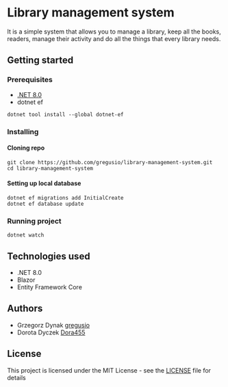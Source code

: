 # Library management system
It is a simple system that allows you to manage a library, keep all the books, readers, manage their activity and do all the things that every library needs.

## Getting started

### Prerequisites
- [.NET 8.0](https://dotnet.microsoft.com/en-us/download)
- dotnet ef
```
dotnet tool install --global dotnet-ef
```

### Installing

#### Cloning repo
```
git clone https://github.com/gregusio/library-management-system.git
cd library-management-system
```

#### Setting up local database
```
dotnet ef migrations add InitialCreate
dotnet ef database update
```

### Running project
```
dotnet watch
```

## Technologies used
- .NET 8.0
- Blazor
- Entity Framework Core

## Authors
- Grzegorz Dynak [gregusio](https://github.com/gregusio)
- Dorota Dyczek [Dora455](https://github.com/Dora455)

## License
This project is licensed under the MIT License - see the [LICENSE](LICENSE) file for details
